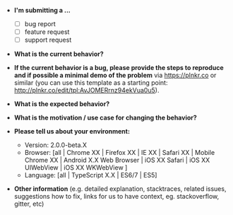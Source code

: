 * **I'm submitting a ...**
  * [ ] bug report
  * [ ] feature request
  * [ ] support request

* **What is the current behavior?**

* **If the current behavior is a bug, please provide the steps to reproduce and if possible a minimal demo of the problem** via https://plnkr.co or similar (you can use this template as a starting point: http://plnkr.co/edit/tpl:AvJOMERrnz94ekVua0u5).

* **What is the expected behavior?**

* **What is the motivation / use case for changing the behavior?**

* **Please tell us about your environment:**

  * Version: 2.0.0-beta.X
  * Browser: [all | Chrome XX | Firefox XX | IE XX | Safari XX | Mobile Chrome XX | Android X.X Web Browser | iOS XX Safari | iOS XX UIWebView | iOS XX WKWebView ]
  * Language: [all | TypeScript X.X | ES6/7 | ES5]

* **Other information** (e.g. detailed explanation, stacktraces, related issues, suggestions how to fix, links for us to have context, eg. stackoverflow, gitter, etc)